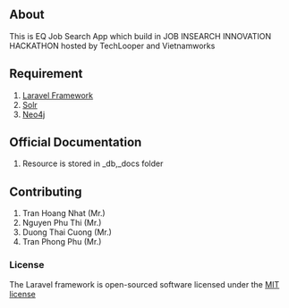 ## About

This is EQ Job Search App which build in JOB INSEARCH INNOVATION HACKATHON hosted by TechLooper and Vietnamworks

## Requirement
1. [Laravel Framework](http://laravel.com/docs)
2. [Solr](http://lucene.apache.org/solr/)
3. [Neo4j](http://neo4j.com/)


## Official Documentation

1. Resource is stored in _db,_docs folder

## Contributing

1. Tran Hoang Nhat (Mr.)
2. Nguyen Phu Thi (Mr.)
3. Duong Thai Cuong (Mr.)
4. Tran Phong Phu (Mr.)

### License

The Laravel framework is open-sourced software licensed under the [MIT license](http://opensource.org/licenses/MIT)

